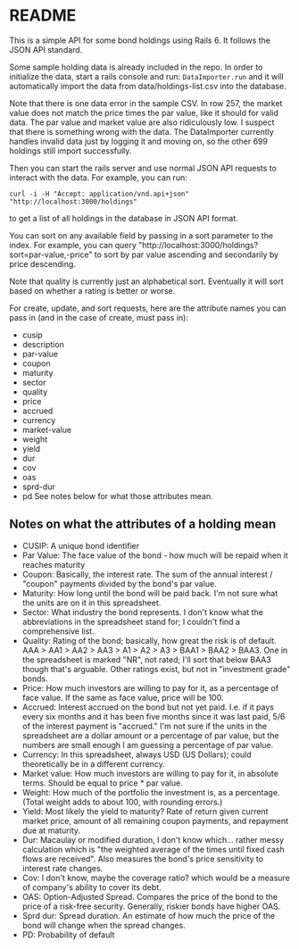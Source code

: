 # README

This is a simple API for some bond holdings using Rails 6.
It follows the JSON API standard.

Some sample holding data is already included in the repo.
In order to initialize the data, start a rails console and run:
`DataImporter.run`
and it will automatically import the data from data/holdings-list.csv into the
database.

Note that there is one data error in the sample CSV.
In row 257, the market value does not match the price times the par value,
like it should for valid data.
The par value and market value are also ridiculously low.
I suspect that there is something wrong with the data.
The DataImporter currently handles invalid data just by logging it and moving on,
so the other 699 holdings still import successfully.

Then you can start the rails server and use normal JSON API requests to interact
with the data. For example, you can run:
```
curl -i -H "Accept: application/vnd.api+json" "http://localhost:3000/holdings"
```
to get a list of all holdings in the database in JSON API format.

You can sort on any available field by passing in a sort parameter to the index.
For example, you can query "http://localhost:3000/holdings?sort=par-value,-price"
to sort by par value ascending and secondarily by price descending.

Note that quality is currently just an alphabetical sort. Eventually it will sort
based on whether a rating is better or worse.

For create, update, and sort requests, here are the attribute names you can pass in
(and in the case of create, must pass in):
* cusip
* description
* par-value
* coupon
* maturity
* sector
* quality
* price
* accrued
* currency
* market-value
* weight
* yield
* dur
* cov
* oas
* sprd-dur
* pd
See notes below for what those attributes mean.

## Notes on what the attributes of a holding mean

* CUSIP: A unique bond identifier
* Par Value: The face value of the bond - how much will be repaid when it reaches maturity
* Coupon: Basically, the interest rate. The sum of the annual interest / "coupon" payments divided by the bond's par value.
* Maturity: How long until the bond will be paid back. I'm not sure what the units are on it in this spreadsheet.
* Sector: What industry the bond represents. I don't know what the abbreviations in the spreadsheet stand for; I couldn't find a comprehensive list.
* Quality: Rating of the bond; basically, how great the risk is of default. AAA > AA1 > AA2 > AA3 > A1 > A2 > A3 > BAA1 > BAA2 > BAA3. One in the spreadsheet is marked "NR", not rated; I'll sort that below BAA3 though that's arguable. Other ratings exist, but not in "investment grade" bonds.
* Price: How much investors are willing to pay for it, as a percentage of face value. If the same as face value, price will be 100.
* Accrued: Interest accrued on the bond but not yet paid. I.e. if it pays every six months and it has been five months since it was last paid, 5/6 of the interest payment is "accrued." I'm not sure if the units in the spreadsheet are a dollar amount or a percentage of par value, but the numbers are small enough I am guessing a percentage of par value.
* Currency: In this spreadsheet, always USD (US Dollars); could theoretically be in a different currency.
* Market value: How much investors are willing to pay for it, in absolute terms. Should be equal to price * par value.
* Weight: How much of the portfolio the investment is, as a percentage. (Total weight adds to about 100, with rounding errors.)
* Yield: Most likely the yield to maturity? Rate of return given current market price, amount of all remaining coupon payments, and repayment due at maturity.
* Dur: Macaulay or modified duration, I don't know which... rather messy calculation which is "the weighted average of the times until fixed cash flows are received". Also measures the bond's price sensitivity to interest rate changes.
* Cov: I don't know, maybe the coverage ratio? which would be a measure of company's ability to cover its debt.
* OAS: Option-Adjusted Spread. Compares the price of the bond to the price of a risk-free security. Generally, riskier bonds have higher OAS.
* Sprd dur: Spread duration. An estimate of how much the price of the bond will change when the spread changes.
* PD: Probability of default
